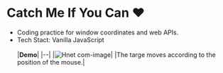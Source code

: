# Catch Me If You Can :heart:

- Coding practice for window coordinates and web APIs.<br/>
- Tech Stact: Vanilla JavaScript  
  <br/>
  |**Demo**|
  |--|
  |![Hnet com-image](https://user-images.githubusercontent.com/53497516/167249574-f1491538-de33-4874-abae-c49e375f053d.gif)|
  |The targe moves according to the position of the mouse.|
